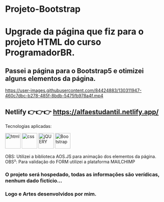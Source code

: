 # Projeto-Bootstrap

# Upgrade da página que fiz para o projeto HTML do curso ProgramadorBR.

## Passei a página para o Bootstrap5 e otimizei alguns elementos da página.

https://user-images.githubusercontent.com/84424883/130311947-460c7dbc-b278-485f-8bdb-5475fb978a4f.mp4

## Netlify 👉👉👉 https://alfaestudantil.netlify.app/

Tecnologias aplicadas:
<div style="display=inline-block">
         <img src="https://cdn.iconscout.com/icon/free/png-64/html5-2038876-1720089.png" alt="html"width="50px" height="50px" >
         <img src="https://cdn.jsdelivr.net/gh/devicons/devicon/icons/css3/css3-original-wordmark.svg" alt="css" width="50px" height="50px" >
        <img src="https://cdn.jsdelivr.net/gh/devicons/devicon/icons/jquery/jquery-plain-wordmark.svg" alt="jQUERY" width="50px" height="50px" >
  <img src="https://cdn.jsdelivr.net/gh/devicons/devicon/icons/bootstrap/bootstrap-plain-wordmark.svg" alt="Bootstrap" width="50px" height="50px" >
 </div>
 
 OBS: Utilizei a biblioteca AOS.JS para animação dos elementos da página.
 OBS²: Para validação do FORM utilizei a plataforma MAILCHIMP
 
 ### O projeto será hospedado, todas as informações são verídicas, nenhum dado fictício... 
 ### Logo e Artes desenvolvidos por mim.


